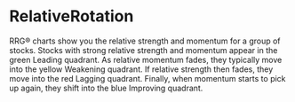 # RelativeRotation

RRG® charts show you the relative strength and momentum for a group of stocks. Stocks with strong relative strength and momentum appear in the green Leading quadrant. 
As relative momentum fades, they typically move into the yellow Weakening quadrant. If relative strength then fades, they move into the red Lagging quadrant. 
Finally, when momentum starts to pick up again, they shift into the blue Improving quadrant.
